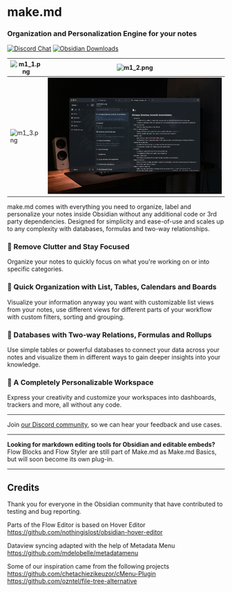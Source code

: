 # make.md

### Organization and Personalization Engine for your notes

[![Discord Chat](https://img.shields.io/discord/799706244264362024?color=748AD9&label=discord%20chat)](https://make.md/community) [![Obsidian Downloads](https://img.shields.io/badge/dynamic/json?logo=obsidian&color=%23483699&label=downloads&query=%24%5B%22make-md%22%5D.downloads&url=https%3A%2F%2Fraw.githubusercontent.com%2Fobsidianmd%2Fobsidian-releases%2Fmaster%2Fcommunity-plugin-stats.json)](obsidian://show-plugin?id=make-md)

| ![m1_1.png](https://github.com/Make-md/makemd-docs/blob/main/assets/images/m1_1.png?raw=true) | ![m1_2.png](https://github.com/Make-md/makemd-docs/blob/main/assets/images/m1_2.png?raw=true) |
| --------------------------------------------------------------------------------------------- | --------------------------------------------------------------------------------------------- |
| ![m1_3.png](https://github.com/Make-md/makemd-docs/blob/main/assets/images/m1_3.png?raw=true) | ![m1_4.png](https://github.com/Make-md/makemd-docs/blob/main/assets/images/m1_4.png?raw=true) |

make.md comes with everything you need to organize, label and personalize your notes inside Obsidian without any additional code or 3rd party dependencies. Designed for simplicity and ease-of-use and scales up to any complexity with databases, formulas and two-way relationships.

### 🌳 Remove Clutter and Stay Focused

Organize your notes to quickly focus on what you're working on or into specific categories.

### 🍱 Quick Organization with List, Tables, Calendars and Boards

Visualize your information anyway you want with customizable list views from your notes, use different views for different parts of your workflow with custom filters, sorting and grouping.

### 🧩 Databases with Two-way Relations, Formulas and Rollups

Use simple tables or powerful databases to connect your data across your notes and visualize them in different ways to gain deeper insights into your knowledge.

### 🎨 A Completely Personalizable Workspace

Express your creativity and customize your workspaces into dashboards, trackers and more, all without any code.

---

Join [our Discord community](https://make.md/community), so we can hear your feedback and use cases.

---

**Looking for markdown editing tools for Obsidian and editable embeds?**
Flow Blocks and Flow Styler are still part of Make.md as Make.md Basics, but will soon become its own plug-in.

---

## Credits

Thank you for everyone in the Obsidian community that have contributed to testing and bug reporting.

Parts of the Flow Editor is based on Hover Editor
https://github.com/nothingislost/obsidian-hover-editor

Dataview syncing adapted with the help of Metadata Menu
https://github.com/mdelobelle/metadatamenu

Some of our inspiration came from the following projects
https://github.com/chetachiezikeuzor/cMenu-Plugin
https://github.com/ozntel/file-tree-alternative
